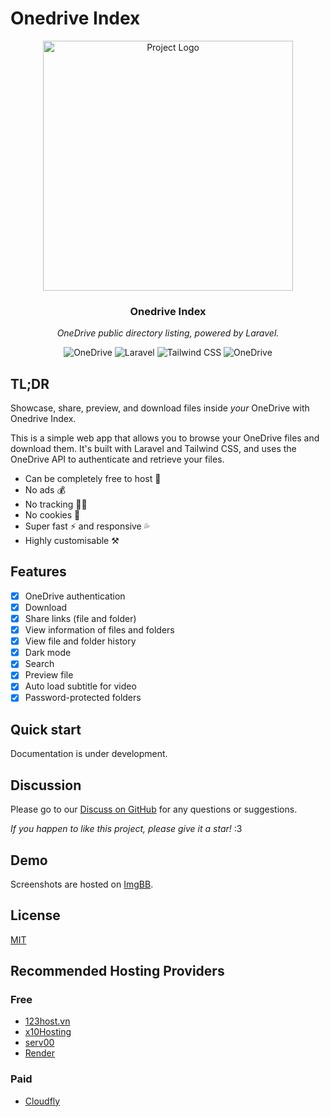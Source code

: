 # Onedrive Index

<div align="center">
    <img src="https://i.ibb.co/r5XKcP1/logo.png" width="400" alt="Project Logo">
    <h3>Onedrive Index</h3>
    <p>
        <em>
            OneDrive public directory listing, powered by Laravel.
        </em>
    </p>
     <img src="https://img.shields.io/badge/OneDrive-0078D4.svg?style=for-the-badge&logo=microsoftonedrive&logoColor=white" alt="OneDrive" />
      <img src="https://img.shields.io/badge/laravel-%23FF2D20.svg?style=for-the-badge&logo=laravel&logoColor=white" alt="Laravel" />
       <img src="https://img.shields.io/badge/tailwindcss-%2338B2AC.svg?style=for-the-badge&logo=tailwind-css&logoColor=white" alt="Tailwind CSS" />
        <img src="https://img.shields.io/badge/daisyUI-%2318A303?style=for-the-badge" alt="OneDrive" />
</div>

## TL;DR

Showcase, share, preview, and download files inside _your_ OneDrive with Onedrive Index.

This is a simple web app that allows you to browse your OneDrive files and download them. It's built with Laravel and
Tailwind CSS, and uses the OneDrive API to authenticate and retrieve your files.

-   Can be completely free to host 💸
-   No ads 💰
-   No tracking 🕵️‍♂️
-   No cookies 🍪
-   Super fast ⚡ and responsive 💦
-   Highly customisable ⚒️

## Features

-   [x] OneDrive authentication
-   [x] Download
-   [x] Share links (file and folder)
-   [x] View information of files and folders
-   [x] View file and folder history
-   [x] Dark mode
-   [x] Search
-   [x] Preview file
-   [x] Auto load subtitle for video
-   [x] Password-protected folders

## Quick start

Documentation is under development.

## Discussion

Please go to our [Discuss on GitHub](https://github.com/ngotuananh101/onedrive/discussions) for any questions or
suggestions.

_If you happen to like this project, please give it a star!_ :3

## Demo

Screenshots are hosted on [ImgBB](https://ibb.co/album/KKTKSR).

## License

[MIT](https://choosealicense.com/licenses/mit/)

## Recommended Hosting Providers

### Free

-   [123host.vn](https://client.123host.vn/?affid=866&campaign=free-hosting)
-   [x10Hosting](https://x10hosting.com/)
-   [serv00](https://www.serv00.com/)
-   [Render](https://render.com/)

### Paid

-   [Cloudfly](https://cloudfly.vn/?ref=169025103)
